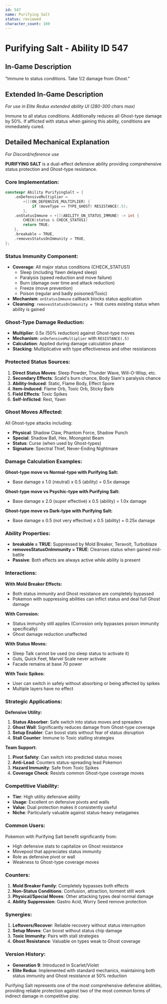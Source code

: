 ```yaml
---
id: 547
name: Purifying Salt
status: reviewed
character_count: 169
---
```


# Purifying Salt - Ability ID 547

## In-Game Description
"Immune to status conditions. Take 1/2 damage from Ghost."

## Extended In-Game Description
*For use in Elite Redux extended ability UI (280-300 chars max)*

Immune to all status conditions. Additionally reduces all Ghost-type damage by 50%. If afflicted with status when gaining this ability, conditions are immediately cured. 

## Detailed Mechanical Explanation
*For Discord/reference use*

**PURIFYING SALT** is a dual-effect defensive ability providing comprehensive status protection and Ghost-type resistance.

### Core Implementation:
```cpp
constexpr Ability PurifyingSalt = {
    .onDefensiveMultiplier =
        +[](ON_DEFENSIVE_MULTIPLIER) {
            if (moveType == TYPE_GHOST) RESISTANCE(.5);
        },
    .onStatusImmune = +[](ABILITY_ON_STATUS_IMMUNE) -> int {
        CHECK(status & CHECK_STATUS1)
        return TRUE;
    },
    .breakable = TRUE,
    .removesStatusOnImmunity = TRUE,
};
```

### Status Immunity Component:
- **Coverage**: All major status conditions (CHECK_STATUS1)
  - Sleep (including Yawn delayed sleep)
  - Paralysis (speed reduction and move failure)
  - Burn (damage over time and attack reduction)
  - Freeze (move prevention)
  - Poison (regular and badly poisoned/Toxic)
- **Mechanism**: `onStatusImmune` callback blocks status application
- **Cleansing**: `removesStatusOnImmunity = TRUE` cures existing status when ability is gained

### Ghost-Type Damage Reduction:
- **Multiplier**: 0.5x (50% reduction) against Ghost-type moves
- **Mechanism**: `onDefensiveMultiplier` with `RESISTANCE(.5)`
- **Calculation**: Applied during damage calculation phase
- **Stacking**: Multiplicative with type effectiveness and other resistances

### Protected Status Sources:
1. **Direct Status Moves**: Sleep Powder, Thunder Wave, Will-O-Wisp, etc.
2. **Secondary Effects**: Scald's burn chance, Body Slam's paralysis chance
3. **Ability-Induced**: Static, Flame Body, Effect Spore
4. **Item-Induced**: Flame Orb, Toxic Orb, Sticky Barb
5. **Field Effects**: Toxic Spikes
6. **Self-Inflicted**: Rest, Yawn

### Ghost Moves Affected:
All Ghost-type attacks including:
- **Physical**: Shadow Claw, Phantom Force, Shadow Punch
- **Special**: Shadow Ball, Hex, Moongeist Beam
- **Status**: Curse (when used by Ghost-types)
- **Signature**: Spectral Thief, Never-Ending Nightmare

### Damage Calculation Examples:
**Ghost-type move vs Normal-type with Purifying Salt:**
- Base damage x 1.0 (neutral) x 0.5 (ability) = 0.5x damage

**Ghost-type move vs Psychic-type with Purifying Salt:**
- Base damage x 2.0 (super effective) x 0.5 (ability) = 1.0x damage

**Ghost-type move vs Dark-type with Purifying Salt:**
- Base damage x 0.5 (not very effective) x 0.5 (ability) = 0.25x damage

### Ability Properties:
- **breakable = TRUE**: Suppressed by Mold Breaker, Teravolt, Turboblaze
- **removesStatusOnImmunity = TRUE**: Cleanses status when gained mid-battle
- **Passive**: Both effects are always active while ability is present

### Interactions:

**With Mold Breaker Effects:**
- Both status immunity and Ghost resistance are completely bypassed
- Pokemon with suppressing abilities can inflict status and deal full Ghost damage

**With Corrosion:**
- Status immunity still applies (Corrosion only bypasses poison immunity specifically)
- Ghost damage reduction unaffected

**With Status Moves:**
- Sleep Talk cannot be used (no sleep status to activate it)
- Guts, Quick Feet, Marvel Scale never activate
- Facade remains at base 70 power

**With Toxic Spikes:**
- User can switch in safely without absorbing or being affected by spikes
- Multiple layers have no effect

### Strategic Applications:

**Defensive Utility:**
1. **Status Absorber**: Safe switch into status moves and spreaders
2. **Ghost Wall**: Significantly reduces damage from Ghost-type coverage
3. **Setup Enabler**: Can boost stats without fear of status disruption
4. **Stall Counter**: Immune to Toxic stalling strategies

**Team Support:**
1. **Pivot Safety**: Can switch into predicted status moves
2. **Anti-Lead**: Counters status-spreading lead Pokemon
3. **Hazard Immunity**: Safe from Toxic Spikes
4. **Coverage Check**: Resists common Ghost-type coverage moves

### Competitive Viability:
- **Tier**: High utility defensive ability
- **Usage**: Excellent on defensive pivots and walls
- **Value**: Dual protection makes it consistently useful
- **Niche**: Particularly valuable against status-heavy metagames

### Common Users:
Pokemon with Purifying Salt benefit significantly from:
- High defensive stats to capitalize on Ghost resistance
- Movepool that appreciates status immunity
- Role as defensive pivot or wall
- Weakness to Ghost-type coverage moves

### Counters:
1. **Mold Breaker Family**: Completely bypasses both effects
2. **Non-Status Conditions**: Confusion, attraction, torment still work
3. **Physical/Special Moves**: Other attacking types deal normal damage
4. **Ability Suppression**: Gastro Acid, Worry Seed remove protection

### Synergies:
1. **Leftovers/Recover**: Reliable recovery without status interruption
2. **Setup Moves**: Can boost without status chip damage
3. **Toxic Immunity**: Pairs with stall strategies
4. **Ghost Resistance**: Valuable on types weak to Ghost coverage

### Version History:
- **Generation 9**: Introduced in Scarlet/Violet
- **Elite Redux**: Implemented with standard mechanics, maintaining both status immunity and Ghost resistance at 50% reduction

Purifying Salt represents one of the most comprehensive defensive abilities, providing reliable protection against two of the most common forms of indirect damage in competitive play.